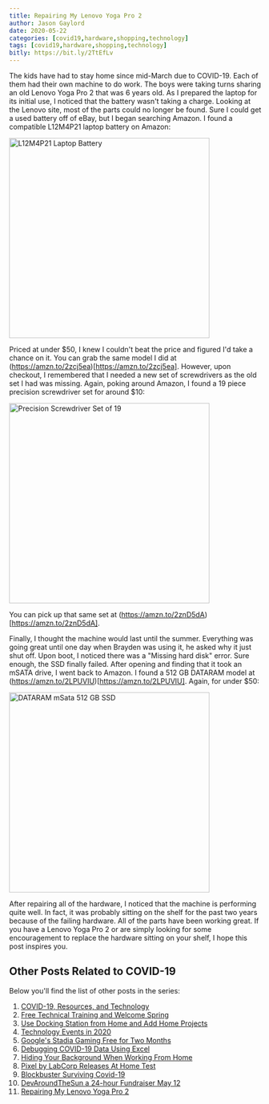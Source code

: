 ```yaml
---
title: Repairing My Lenovo Yoga Pro 2
author: Jason Gaylord
date: 2020-05-22
categories: [covid19,hardware,shopping,technology]
tags: [covid19,hardware,shopping,technology]
bitly: https://bit.ly/2TtEfLv
---
```


The kids have had to stay home since mid-March due to COVID-19. Each of them had their own machine to do work. The boys were taking turns sharing an old Lenovo Yoga Pro 2 that was 6 years old. As I prepared the laptop for its initial use, I noticed that the battery wasn't taking a charge. Looking at the Lenovo site, most of the parts could no longer be found. Sure I could get a used battery off of eBay, but I began searching Amazon. I found a compatible L12M4P21 laptop battery on Amazon:

<a href="https://amzn.to/2zcj5ea"><img src="https://cdn.jasongaylord.com/images/2020/05/22/battery.jpg" alt="L12M4P21 Laptop Battery" style="width:400px" /></a>

Priced at under $50, I knew I couldn't beat the price and figured I'd take a chance on it. You can grab the same model I did at (https://amzn.to/2zcj5ea)[https://amzn.to/2zcj5ea]. However, upon checkout, I remembered that I needed a new set of screwdrivers as the old set I had was missing. Again, poking around Amazon, I found a 19 piece precision screwdriver set for around $10:

<a href="https://amzn.to/2znD5dA"><img src="https://cdn.jasongaylord.com/images/2020/05/22/tools.jpg" alt="Precision Screwdriver Set of 19" style="width:400px" /></a>

You can pick up that same set at (https://amzn.to/2znD5dA)[https://amzn.to/2znD5dA]. 

Finally, I thought the machine would last until the summer. Everything was going great until one day when Brayden was using it, he asked why it just shut off. Upon boot, I noticed there was a "Missing hard disk" error. Sure enough, the SSD finally failed. After opening and finding that it took an mSATA drive, I went back to Amazon. I found a 512 GB DATARAM model at (https://amzn.to/2LPUVIU)[https://amzn.to/2LPUVIU]. Again, for under $50:

<a href="https://amzn.to/2LPUVIU"><img src="https://cdn.jasongaylord.com/images/2020/05/22/ssd.jpg" alt="DATARAM mSata 512 GB SSD" style="width:400px" /></a>

After repairing all of the hardware, I noticed that the machine is performing quite well. In fact, it was probably sitting on the shelf for the past two years because of the failing hardware. All of the parts have been working great. If you have a Lenovo Yoga Pro 2 or are simply looking for some encouragement to replace the hardware sitting on your shelf, I hope this post inspires you.

## Other Posts Related to COVID-19
Below you'll find the list of other posts in the series:

1. [COVID-19, Resources, and Technology](https://jasong.us/2wgSBqo)
2. [Free Technical Training and Welcome Spring](https://jasong.us/2XeHw3W)
3. [Use Docking Station from Home and Add Home Projects](https://jasong.us/3bRuoWK)
4. [Technology Events in 2020](https://jasong.us/2wvKshS)
5. [Google's Stadia Gaming Free for Two Months](https://jasong.us/3a9Rne9)
6. [Debugging COVID-19 Data Using Excel](https://jasong.us/2K5BhHV)
7. [Hiding Your Background When Working From Home](https://jasong.us/3enL8XE)
8. [Pixel by LabCorp Releases At Home Test](https://jasong.us/2xVsplI)
9. [Blockbuster Surviving Covid-19](https://jasong.us/2YduAvE)
10. [DevAroundTheSun a 24-hour Fundraiser May 12](https://jasong.us/2VWxxzm)
11. [Repairing My Lenovo Yoga Pro 2](https://bit.ly/2TtEfLv)